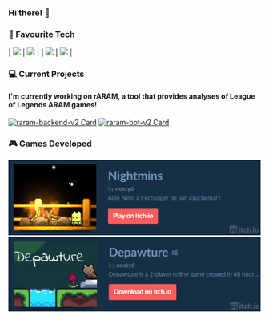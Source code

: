 ### Hi there! 👋

### 🤍 Favourite Tech
| ![](https://img.shields.io/badge/Editor-IntelliJ_IDEA-informational?style=flat&logo=intellij-idea&logoColor=white&color=2bbc8a)  | ![](https://img.shields.io/badge/Editor-IntelliJ_IDEA-informational?style=flat&logo=intellij-idea&logoColor=white&color=2bbc8a)  |
| ![](https://img.shields.io/badge/Editor-IntelliJ_IDEA-informational?style=flat&logo=intellij-idea&logoColor=white&color=2bbc8a)  | ![](https://img.shields.io/badge/Editor-IntelliJ_IDEA-informational?style=flat&logo=intellij-idea&logoColor=white&color=2bbc8a)  |

### 💻 Current Projects
#### I'm currently working on rARAM, a tool that provides analyses of League of Legends ARAM games!
[![raram-backend-v2 Card](https://github-readme-stats.vercel.app/api/pin/?username=marco-verbeek&repo=raram-backend-v2&theme=prussian)](https://github.com/marco-verbeek/raram-backend-v2)
[![raram-bot-v2 Card](https://github-readme-stats.vercel.app/api/pin/?username=marco-verbeek&repo=raram-bot-v2&theme=prussian)](https://github.com/marco-verbeek/raram-bot-v2)

### 🎮 Games Developed
<p align="center">
  <img src="/docs/itchio nightmins banner.png" width="686" alt="itchio banner nightmins">
  <img src="/docs/itchio depawture banner.png" width="686" alt="itchio banner depawture">
</p>